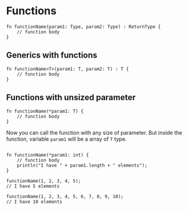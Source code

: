 # Functions

```ellie
fn functionName(param1: Type, param2: Type) : ReturnType {
    // function body
}
```

## Generics with functions

```ellie
fn functionName<T>(param1: T, param2: T) : T {
    // function body
}
```

## Functions with unsized parameter
```ellie
fn functionName(*param1: T) {
    // function body
}
```

Now you can call the function with any size of parameter. But inside the function, variable `param1` will be a array of `T` type.

```ellie

fn functionName(*param1: int) {
    // function body
    println("I have " + param1.length + " elements");
}

functionName(1, 2, 3, 4, 5);
// I have 5 elements

functionName(1, 2, 3, 4, 5, 6, 7, 8, 9, 10);
// I have 10 elements
```